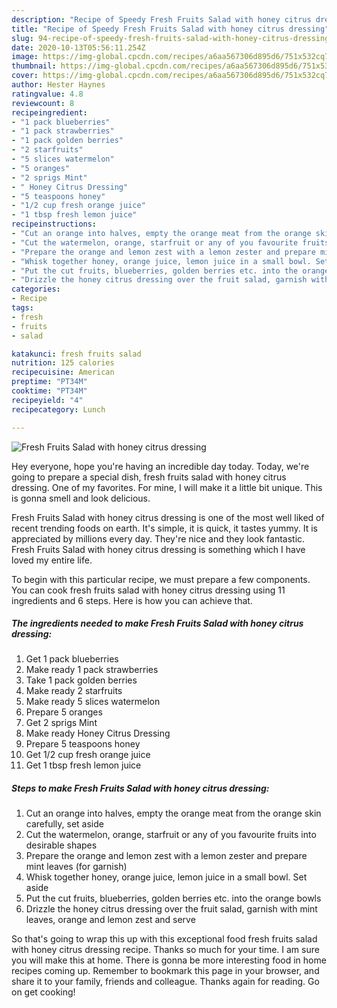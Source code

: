 ```yaml
---
description: "Recipe of Speedy Fresh Fruits Salad with honey citrus dressing"
title: "Recipe of Speedy Fresh Fruits Salad with honey citrus dressing"
slug: 94-recipe-of-speedy-fresh-fruits-salad-with-honey-citrus-dressing
date: 2020-10-13T05:56:11.254Z
image: https://img-global.cpcdn.com/recipes/a6aa567306d895d6/751x532cq70/fresh-fruits-salad-with-honey-citrus-dressing-recipe-main-photo.jpg
thumbnail: https://img-global.cpcdn.com/recipes/a6aa567306d895d6/751x532cq70/fresh-fruits-salad-with-honey-citrus-dressing-recipe-main-photo.jpg
cover: https://img-global.cpcdn.com/recipes/a6aa567306d895d6/751x532cq70/fresh-fruits-salad-with-honey-citrus-dressing-recipe-main-photo.jpg
author: Hester Haynes
ratingvalue: 4.8
reviewcount: 8
recipeingredient:
- "1 pack blueberries"
- "1 pack strawberries"
- "1 pack golden berries"
- "2 starfruits"
- "5 slices watermelon"
- "5 oranges"
- "2 sprigs Mint"
- " Honey Citrus Dressing"
- "5 teaspoons honey"
- "1/2 cup fresh orange juice"
- "1 tbsp fresh lemon juice"
recipeinstructions:
- "Cut an orange into halves, empty the orange meat from the orange skin carefully, set aside"
- "Cut the watermelon, orange, starfruit or any of you favourite fruits into desirable shapes"
- "Prepare the orange and lemon zest with a lemon zester and prepare mint leaves (for garnish)"
- "Whisk together honey, orange juice, lemon juice in a small bowl. Set aside"
- "Put the cut fruits, blueberries, golden berries etc. into the orange bowls"
- "Drizzle the honey citrus dressing over the fruit salad, garnish with mint leaves, orange and lemon zest and serve"
categories:
- Recipe
tags:
- fresh
- fruits
- salad

katakunci: fresh fruits salad 
nutrition: 125 calories
recipecuisine: American
preptime: "PT34M"
cooktime: "PT34M"
recipeyield: "4"
recipecategory: Lunch

---
```



![Fresh Fruits Salad with honey citrus dressing](https://img-global.cpcdn.com/recipes/a6aa567306d895d6/751x532cq70/fresh-fruits-salad-with-honey-citrus-dressing-recipe-main-photo.jpg)

Hey everyone, hope you're having an incredible day today. Today, we're going to prepare a special dish, fresh fruits salad with honey citrus dressing. One of my favorites. For mine, I will make it a little bit unique. This is gonna smell and look delicious.



Fresh Fruits Salad with honey citrus dressing is one of the most well liked of recent trending foods on earth. It's simple, it is quick, it tastes yummy. It is appreciated by millions every day. They're nice and they look fantastic. Fresh Fruits Salad with honey citrus dressing is something which I have loved my entire life.


To begin with this particular recipe, we must prepare a few components. You can cook fresh fruits salad with honey citrus dressing using 11 ingredients and 6 steps. Here is how you can achieve that.

<!--inarticleads1-->

##### The ingredients needed to make Fresh Fruits Salad with honey citrus dressing:

1. Get 1 pack blueberries
1. Make ready 1 pack strawberries
1. Take 1 pack golden berries
1. Make ready 2 starfruits
1. Make ready 5 slices watermelon
1. Prepare 5 oranges
1. Get 2 sprigs Mint
1. Make ready  Honey Citrus Dressing
1. Prepare 5 teaspoons honey
1. Get 1/2 cup fresh orange juice
1. Get 1 tbsp fresh lemon juice




<!--inarticleads2-->

##### Steps to make Fresh Fruits Salad with honey citrus dressing:

1. Cut an orange into halves, empty the orange meat from the orange skin carefully, set aside
1. Cut the watermelon, orange, starfruit or any of you favourite fruits into desirable shapes
1. Prepare the orange and lemon zest with a lemon zester and prepare mint leaves (for garnish)
1. Whisk together honey, orange juice, lemon juice in a small bowl. Set aside
1. Put the cut fruits, blueberries, golden berries etc. into the orange bowls
1. Drizzle the honey citrus dressing over the fruit salad, garnish with mint leaves, orange and lemon zest and serve




So that's going to wrap this up with this exceptional food fresh fruits salad with honey citrus dressing recipe. Thanks so much for your time. I am sure you will make this at home. There is gonna be more interesting food in home recipes coming up. Remember to bookmark this page in your browser, and share it to your family, friends and colleague. Thanks again for reading. Go on get cooking!

